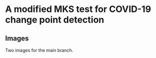 # A modified MKS test for COVID-19 change point detection

## Images
Two images for the main branch.
